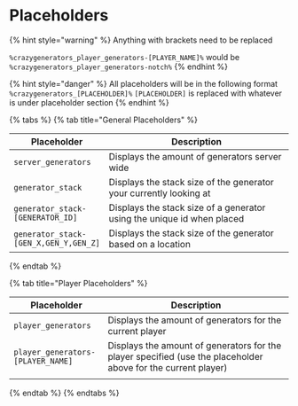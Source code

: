# Placeholders

{% hint style="warning" %}
Anything with brackets need to be replaced

`%crazygenerators_player_generators-[PLAYER_NAME]%` would be  `%crazygenerators_player_generators-notch%`
{% endhint %}

{% hint style="danger" %}
All placeholders will be in the following format `%crazygenerators_[PLACEHOLDER]%` `[PLACEHOLDER]` is replaced with whatever is under placeholder section
{% endhint %}

{% tabs %}
{% tab title="General Placeholders" %}
<table><thead><tr><th width="153.6666259765625">Placeholder</th><th>Description</th></tr></thead><tbody><tr><td><code>server_generators</code></td><td>Displays the amount of generators server wide</td></tr><tr><td><code>generator_stack</code></td><td>Displays the stack size of the generator your currently looking at</td></tr><tr><td><code>generator_stack-[GENERATOR_ID]</code></td><td>Displays the stack size of a generator using the unique id when placed</td></tr><tr><td><code>generator_stack-[GEN_X,GEN_Y,GEN_Z]</code></td><td>Displays the stack size of the generator based on a location</td></tr></tbody></table>
{% endtab %}

{% tab title="Player Placeholders" %}
<table><thead><tr><th width="153.6666259765625">Placeholder</th><th>Description</th></tr></thead><tbody><tr><td><code>player_generators</code></td><td>Displays the amount of generators for the current player</td></tr><tr><td><code>player_generators-[PLAYER_NAME]</code></td><td>Displays the amount of generators for the player specified (use the placeholder above for the current player)</td></tr><tr><td></td><td></td></tr></tbody></table>
{% endtab %}
{% endtabs %}
